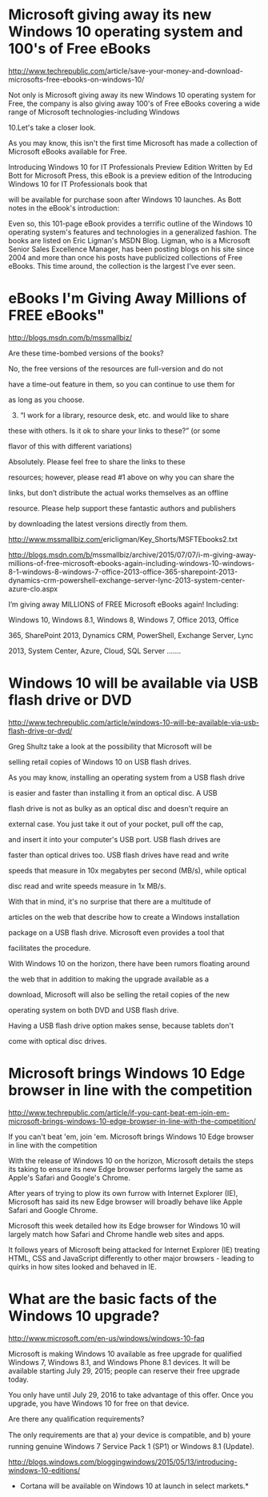 <html><body><h1>Microsoft giving away its new Windows 10 operating system and 100's of Free eBooks</h1>

<a href="http://www.techrepublic.com/article/save-your-money-and-download-microsofts-free-ebooks-on-windows-10/" target="_blank" rel="noreferrer">http://www.techrepublic.com/<wbr></wbr>article/save-your-money-and-<wbr></wbr>download-microsofts-free-<wbr></wbr>ebooks-on-windows-10/</a>

Not only is Microsoft giving away its new Windows 10 operating system for Free, the company is also giving away 100's of Free eBooks covering a wide range of Microsoft technologies-including Windows

10.Let's take a closer look.

As you may know, this isn't the first time Microsoft has made a collection of Microsoft eBooks available for Free.

Introducing Windows 10 for IT Professionals Preview Edition Written by Ed Bott for Microsoft Press, this eBook is a preview edition of the Introducing Windows 10 for IT Professionals book that

will be available for purchase soon after Windows 10 launches. As Bott notes in the eBook's introduction:

Even so, this 101-page eBook provides a terrific outline of the Windows 10 operating system's features and technologies in a generalized fashion. The books are listed on Eric Ligman's MSDN Blog. Ligman, who is a Microsoft Senior Sales Excellence Manager, has been posting blogs on his site since 2004 and more than once his posts have publicized collections of Free eBooks. This time around, the collection is the largest I've ever seen.

<h1>eBooks I'm Giving Away Millions of FREE eBooks"</h1>

<a href="http://blogs.msdn.com/b/mssmallbiz/">http://blogs.msdn.com/b/mssmallbiz/</a>



Are these time-bombed versions of the books?

No, the free versions of the resources are full-version and do not

have a time-out feature in them, so you can continue to use them for

as long as you choose.

3. “I work for a library, resource desk, etc. and would like to share

these with others. Is it ok to share your links to these?” (or some

flavor of this with different variations)

Absolutely. Please feel free to share the links to these

resources; however, please read #1 above on why you can share the

links, but don’t distribute the actual works themselves as an offline

resource. Please help support these fantastic authors and publishers

by downloading the latest versions directly from them.

<a href="http://www.mssmallbiz.com/ericligman/Key_Shorts/MSFTEbooks2.txt" target="_blank" rel="noreferrer">http://www.mssmallbiz.com/<wbr></wbr>ericligman/Key_Shorts/<wbr></wbr>MSFTEbooks2.txt</a>



<a href="http://blogs.msdn.com/b/mssmallbiz/archive/2015/07/07/i-m-giving-away-millions-of-free-microsoft-ebooks-again-including-windows-10-windows-8-1-windows-8-windows-7-office-2013-office-365-sharepoint-2013-dynamics-crm-powershell-exchange-server-lync-2013-system-center-azure-clo.aspx" target="_blank" rel="noreferrer">http://blogs.msdn.com/b/<wbr></wbr>mssmallbiz/archive/2015/07/07/<wbr></wbr>i-m-giving-away-millions-of-<wbr></wbr>free-microsoft-ebooks-again-<wbr></wbr>including-windows-10-windows-<wbr></wbr>8-1-windows-8-windows-7-<wbr></wbr>office-2013-office-365-<wbr></wbr>sharepoint-2013-dynamics-crm-<wbr></wbr>powershell-exchange-server-<wbr></wbr>lync-2013-system-center-azure-<wbr></wbr>clo.aspx</a>

I’m giving away MILLIONS of FREE Microsoft eBooks again! Including:

Windows 10, Windows 8.1, Windows 8, Windows 7, Office 2013, Office

365, SharePoint 2013, Dynamics CRM, PowerShell, Exchange Server, Lync

2013, System Center, Azure, Cloud, SQL Server .......

<h1>Windows 10 will be available via USB flash drive or DVD</h1>

http://www.techrepublic.com/article/windows-10-will-be-available-via-usb-flash-drive-or-dvd/



Greg Shultz take a look at the possibility that Microsoft will be

selling retail copies of Windows 10 on USB flash drives.

As you may know, installing an operating system from a USB flash drive

is easier and faster than installing it from an optical disc. A USB

flash drive is not as bulky as an optical disc and doesn't require an

external case. You just take it out of your pocket, pull off the cap,

and insert it into your computer's USB port. USB flash drives are

faster than optical drives too. USB flash drives have read and write

speeds that measure in 10x megabytes per second (MB/s), while optical

disc read and write speeds measure in 1x MB/s.

With that in mind, it's no surprise that there are a multitude of

articles on the web that describe how to create a Windows installation

package on a USB flash drive. Microsoft even provides a tool that

facilitates the procedure.

With Windows 10 on the horizon, there have been rumors floating around

the web that in addition to making the upgrade available as a

download, Microsoft will also be selling the retail copies of the new

operating system on both DVD and USB flash drive.

Having a USB flash drive option makes sense, because tablets don't

come with optical disc drives.

<h1>Microsoft brings Windows 10 Edge browser in line with the competition</h1>

<a href="http://www.techrepublic.com/article/if-you-cant-beat-em-join-em-microsoft-brings-windows-10-edge-browser-in-line-with-the-competition/">http://www.techrepublic.com/article/if-you-cant-beat-em-join-em-microsoft-brings-windows-10-edge-browser-in-line-with-the-competition/</a>



If you can't beat 'em, join 'em. Microsoft brings Windows 10 Edge browser in line with the competition



With the release of Windows 10 on the horizon, Microsoft details the steps its taking to ensure its new Edge browser performs largely the same as Apple's Safari and Google's Chrome.



After years of trying to plow its own furrow with Internet Explorer (IE), Microsoft has said its new Edge browser will broadly behave like Apple Safari and Google Chrome.



Microsoft this week detailed how its Edge browser for Windows 10 will largely match how Safari and Chrome handle web sites and apps.



It follows years of Microsoft being attacked for Internet Explorer (IE) treating HTML, CSS and JavaScript differently to other major browsers - leading to quirks in how sites looked and behaved in IE.

<h1>What are the basic facts of the Windows 10 upgrade?</h1>

<a href="http://www.microsoft.com/en-us/windows/windows-10-faq">http://www.microsoft.com/en-us/windows/windows-10-faq</a>



Microsoft is making Windows 10 available as free upgrade for qualified Windows 7, Windows 8.1, and Windows Phone 8.1 devices. It will be available starting July 29, 2015; people can reserve their free upgrade today.



You only have until July 29, 2016 to take advantage of this offer. Once you upgrade, you have Windows 10 for free on that device.



Are there any qualification requirements?



The only requirements are that a) your device is compatible, and b) youre running genuine Windows 7 Service Pack 1 (SP1) or Windows 8.1 (Update).



http://blogs.windows.com/bloggingwindows/2015/05/13/introducing-windows-10-editions/



* Cortana will be available on Windows 10 at launch in select markets.*



 </body></html>